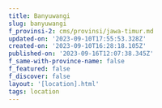 ```yaml
---
title: Banyuwangi
slug: banyuwangi
f_provinsi-2: cms/provinsi/jawa-timur.md
updated-on: '2023-09-10T17:55:53.328Z'
created-on: '2023-09-10T16:28:18.105Z'
published-on: '2023-09-16T12:07:38.345Z'
f_same-with-province-name: false
f_featured: false
f_discover: false
layout: '[location].html'
tags: location
---
```



